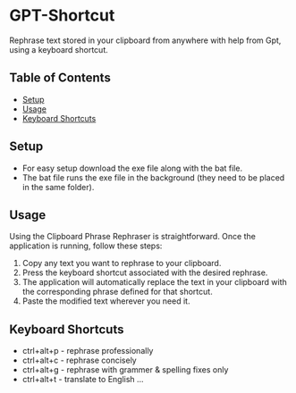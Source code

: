 # GPT-Shortcut
Rephrase text stored in your clipboard from anywhere with help from Gpt, using a keyboard shortcut.

## Table of Contents

- [Setup](###)
- [Usage](#usage)
- [Keyboard Shortcuts](#keyboard-shortcuts)

## Setup
- For easy setup download the exe file along with the bat file.
- The bat file runs the exe file in the background (they need to be placed in the same folder).

## Usage

Using the Clipboard Phrase Rephraser is straightforward. Once the application is running, follow these steps:

1. Copy any text you want to rephrase to your clipboard.
2. Press the keyboard shortcut associated with the desired rephrase.
3. The application will automatically replace the text in your clipboard with the corresponding phrase defined for that shortcut.
4. Paste the modified text wherever you need it.

## Keyboard Shortcuts
- ctrl+alt+p - rephrase professionally 
- ctrl+alt+c - rephrase concisely
- ctrl+alt+g - rephrase with grammer & spelling fixes only
- ctrl+alt+t - translate to English
...
